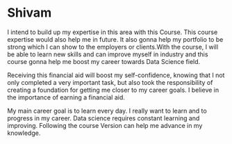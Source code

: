 # Shivam
I intend to build up my expertise in this area with this Course. This course expertise would also help me in future. It also gonna help my portfolio to be strong which I can show to the employers or clients.With the course, I will be able to learn new skills and can improve myself in industry and this course gonna help me boost my career towards Data Science field. 

Receiving this financial aid will boost my self-confidence, knowing that I not only completed a very important task, but also took the responsibility of creating a foundation for getting me closer to my career goals. I believe in the importance of earning a financial aid.

My main career goal is to learn every day. I really want to learn and to progress in my career. Data science requires constant learning and improving. Following the course Version can help me advance in my knowledge. 
